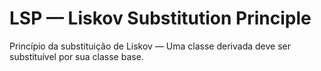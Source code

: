 # LSP — Liskov Substitution Principle

Princípio da substituição de Liskov — Uma classe derivada deve ser substituível por sua classe base.